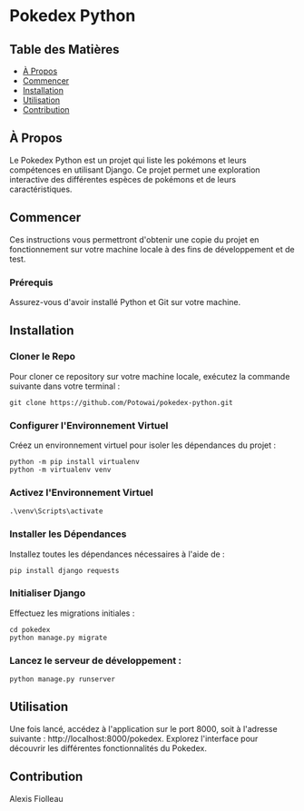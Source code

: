 # Pokedex Python
## Table des Matières

- [À Propos](#about)
- [Commencer](#getting_started)
- [Installation](#installation)
- [Utilisation](#usage)
- [Contribution](#contribution)

## À Propos <a name = "about"></a>
Le Pokedex Python est un projet qui liste les pokémons et leurs compétences en utilisant Django. Ce projet permet une exploration interactive des différentes espèces de pokémons et de leurs caractéristiques.

## Commencer <a name = "getting_started"></a>
Ces instructions vous permettront d'obtenir une copie du projet en fonctionnement sur votre machine locale à des fins de développement et de test.

### Prérequis
Assurez-vous d'avoir installé Python et Git sur votre machine.

## Installation <a name = "installation"></a>
### Cloner le Repo
Pour cloner ce repository sur votre machine locale, exécutez la commande suivante dans votre terminal :
```
git clone https://github.com/Potowai/pokedex-python.git
```
### Configurer l'Environnement Virtuel
Créez un environnement virtuel pour isoler les dépendances du projet :
```
python -m pip install virtualenv
python -m virtualenv venv
```
### Activez l'Environnement Virtuel
```
.\venv\Scripts\activate
```
### Installer les Dépendances
Installez toutes les dépendances nécessaires à l'aide de :
```
pip install django requests 
```
### Initialiser Django
Effectuez les migrations initiales :
```
cd pokedex
python manage.py migrate
```
### Lancez le serveur de développement :
```
python manage.py runserver
```
## Utilisation <a name = "usage"></a>
Une fois lancé, accédez à l'application sur le port 8000, soit à l'adresse suivante : http://localhost:8000/pokedex. Explorez l'interface pour découvrir les différentes fonctionnalités du Pokedex.

## Contribution <a name = "contribution"></a>
Alexis Fiolleau

